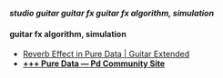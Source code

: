 _**studio guitar guitar fx guitar fx algorithm, simulation**_

#### guitar fx algorithm, simulation

- [Reverb Effect in Pure Data | Guitar Extended](https://guitarextended.wordpress.com/2012/01/24/reverb-effect-in-pure-data/)
- [**+++ Pure Data — Pd Community Site**](https://puredata.info/downloads/pure-data)
